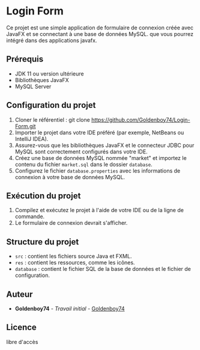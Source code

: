 # Login Form

Ce projet est une simple application de formulaire de connexion créée avec JavaFX et se connectant à une base de données MySQL.
que vous pourrez intégré dans des applications javafx.

## Prérequis

* JDK 11 ou version ultérieure
* Bibliothèques JavaFX
* MySQL Server

## Configuration du projet

1. Cloner le référentiel :
git clone https://github.com/Goldenboy74/Login-Form.git
2. Importer le projet dans votre IDE préféré (par exemple, NetBeans ou IntelliJ IDEA).
3. Assurez-vous que les bibliothèques JavaFX et le connecteur JDBC pour MySQL sont correctement configurés dans votre IDE.
4. Créez une base de données MySQL nommée "market" et importez le contenu du fichier `market.sql` dans le dossier `database`.
5. Configurez le fichier `database.properties` avec les informations de connexion à votre base de données MySQL.

## Exécution du projet

1. Compilez et exécutez le projet à l'aide de votre IDE ou de la ligne de commande.
2. Le formulaire de connexion devrait s'afficher.

## Structure du projet

* `src` : contient les fichiers source Java et FXML.
* `res` : contient les ressources, comme les icônes.
* `database` : contient le fichier SQL de la base de données et le fichier de configuration.

## Auteur

* **Goldenboy74** - *Travail initial* - [Goldenboy74](https://github.com/Goldenboy74)

## Licence
libre d'accès 
